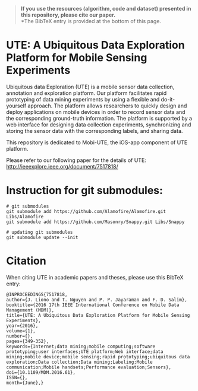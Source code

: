 > **If you use the resources (algorithm, code and dataset) presented in this repository, please cite our paper.**  
*The BibTeX entry is provided at the bottom of this page. 

# UTE: A Ubiquitous Data Exploration Platform for Mobile Sensing Experiments
Ubiquitous data Exploration (UTE) is a mobile sensor data collection, annotation and exploration platform. Our platform facilitates rapid prototyping of data mining experiments by using a flexible and do-it-yourself approach. The platform allows researchers to quickly design and deploy applications on mobile devices in order to record sensor data and the corresponding ground-truth information. The platform is supported by a web interface for designing data collection experiments, synchronizing and storing the sensor data with the corresponding labels, and sharing data.

This repository is dedicated to Mobi-UTE, the iOS-app component of UTE platform. 

Please refer to our following paper for the details of UTE: http://ieeexplore.ieee.org/document/7517818/ 

# Instruction for git submodules: 
```terminal
# git submodules
git submodule add https://github.com/Alamofire/Alamofire.git Libs/Alamofire
git submodule add https://github.com/Masonry/Snappy.git Libs/Snappy

# updating git submodules
git submodule update --init
```

# Citation
When citing UTE in academic papers and theses, please use this BibTeX entry:
```
@INPROCEEDINGS{7517818, 
author={J. Liono and T. Nguyen and P. P. Jayaraman and F. D. Salim}, 
booktitle={2016 17th IEEE International Conference on Mobile Data Management (MDM)}, 
title={UTE: A Ubiquitous Data Exploration Platform for Mobile Sensing Experiments}, 
year={2016}, 
volume={1}, 
number={}, 
pages={349-352}, 
keywords={Internet;data mining;mobile computing;software prototyping;user interfaces;UTE platform;Web interface;data mining;mobile device;mobile sensing;rapid prototyping;ubiquitous data exploration;Data collection;Data mining;Labeling;Mobile communication;Mobile handsets;Performance evaluation;Sensors}, 
doi={10.1109/MDM.2016.61}, 
ISSN={}, 
month={June},}
```
